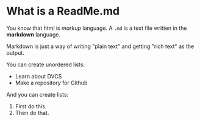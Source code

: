 # What is a ReadMe.md
You know that html is *markup* language. A `.md` is a text file written in the **markdown** language.

Markdown is just a way of writing "plain text" and getting "rich text" as the output.

You can create unordered lists:

- Learn about DVCS
- Make a repository for Github

And you can create lists:

1. First do this.
2. Then do that.
